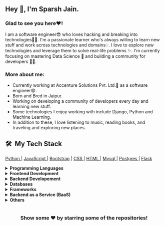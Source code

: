 ## Hey 👋, I'm Sparsh Jain.


<!--
![Linkedin Badge](https://img.shields.io/badge/LinkedIn-blue?style=flat&logo=linkedin&labelColor=blue&link=https://www.linkedin.com/in/sparshjaincs/) [![Gmail Badge](https://img.shields.io/badge/Gmail-red?style=flat-square&logo=Gmail&logoColor=white&link=mailto:sparshjaincs@gmail.com)](mailto:sparshjaincs@gmail.com) 
[![Website Badge](https://img.shields.io/badge/-Website-47CCCC?style=flat&logo=Google-Chrome&logoColor=white&link=https://manumanoj.me)](https://manumanoj.me)[![Twitter Badge](https://img.shields.io/badge/-Twitter-1ca0f1?style=flat&labelColor=1ca0f1&logo=twitter&logoColor=white&link=https://twitter.com/manumanoj0010)](https://twitter.com/manumanoj0010)[![Instagram Badge](https://img.shields.io/badge/-Instagram-E4405F?style=flat&logo=instagram&logoColor=white&link=https://www.instagram.com/codingalphas.community/)](https://www.instagram.com/codingalphas.community/)[![Facebook Badge](https://img.shields.io/badge/-Facebook-1877f2?style=flat&logo=facebook&logoColor=white&link=https://facebook.com/manumanoj0010)](https://facebook.com/manumanoj0010)-->

### Glad to see you here❤️! &nbsp;
<!--
  ![GitHub followers](https://img.shields.io/github/followers/sparshjaincs) ![GitHub User's stars](https://img.shields.io/github/stars/sparshjaincs)
-->

I am a software engineer😎 who loves hacking and breaking into technologies🧑‍💻. I'm a passionate learner who's always willing to learn new stuff and work across technologies and domains💡. I love to explore new technologies and leverage them to solve real-life problems ✨. I'm currently focusing on mastering Data Science 🤖 and building a community for developers 👩‍💻.

### More about me:

- Currently working at Accenture Solutions Pvt. Ltd.🏢 as a software engineer😎.
- Born and Bred in Jaipur.
- Working on developing a community of developers every day and learning new stuff.
- Some technologies I enjoy working with include Django, Python and Machine Learning.
- In addition to these, I love listening to music, reading books, and traveling and exploring new places.


<h2> 🛠 &nbsp;My Tech Stack</h2>

 <a href="https://www.python.org" target="_blank">Python </a> | <a href="https://developer.mozilla.org/en-US/docs/Web/JavaScript" target="_blank">JavaScript </a> | <a href="https://getbootstrap.com" target="_blank"> Bootstrap</a> | <a href="https://www.w3schools.com/css/" target="_blank"> CSS </a> | <a href="https://www.w3.org/html/" target="_blank"> HTML </a> | <a href="https://www.mysql.com/" target="_blank"> Mysql </a> | <a href="https://www.postgresql.org" target="_blank"> Postgres </a> | <a href="https://flask.palletsprojects.com/" target="_b"> Flask </a>
  
<details>	
  <summary><b>Programming Languages</b></summary>
 <a href="https://www.python.org" target="_blank"> Python </a> | <a href="https://developer.mozilla.org/en-US/docs/Web/JavaScript" target="_blank"> JavaScript </a> | <a href="https://www.java.com/en/" target="_blank">Java </a> | <a href="https://www.learn-c.org/" target="_blank"> C </a> |  <a href="http://www.cplusplus.com/" target="_blank"> C++ </a>
</details>

<details>	
  <summary><b>Frontend Development</b></summary>
  <a href="https://www.javascript.com/" target="_blank">JavaScript </a> | <a href="https://getbootstrap.com" target="_blank"> Bootstrap </a> | <a href="https://www.w3schools.com/css/" target="_blank"> CSS </a> | <a href="https://www.w3.org/html/" target="_blank"> HTML </a>  
</details>

<details>	
  <summary><b>Backend Developement</b></summary>
<a href="https://www.python.org" target="_blank"> Python </a>
</details>

<details>	
  <summary><b>Databases</b></summary>
 <a href="https://www.mysql.com/" target="_blank"> Mysql</a> | <a href="https://www.postgresql.org" target="_blank"> Postgres </a>
</details>

<details>	
  <summary><b>Frameworks</b></summary>
   <a href="https://flask.palletsprojects.com/" target="_blank">Flask </a> | <a href="https://www.djangoproject.com/" target="_blank"> Django </a> 
</details>

<details>	
  <summary><b>Backend as a Service (BaaS) </b></summary>
   <a href="https://aws.amazon.com/" target="_blank"> AWS </a> |  <a href="https://heroku.com" target="_blank">Heroku </a>
  </details>

<details>	
  <summary><b>Others</b></summary>
  <a href="https://git-scm.com/" target="_blank"> GIT </a> | <a href="https://figma.com/" target="_blank"> Figma </a>
</details>

<!--END_SECTION:waka-->

#

<div align="center">

### Show some ❤️ by starring some of the repositories!

</div>
